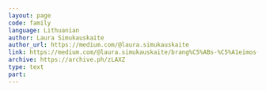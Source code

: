 ```yaml
---
layout: page
code: family
language: Lithuanian
author: Laura Simukauskaite
author_url: https://medium.com/@laura.simukauskaite
link: https://medium.com/@laura.simukauskaite/brang%C5%ABs-%C5%A1eimos-nariai-brang%C5%ABs-draugai-8cdb16e129dc
archive: https://archive.ph/zLAXZ
type: text
part: 
---
```

